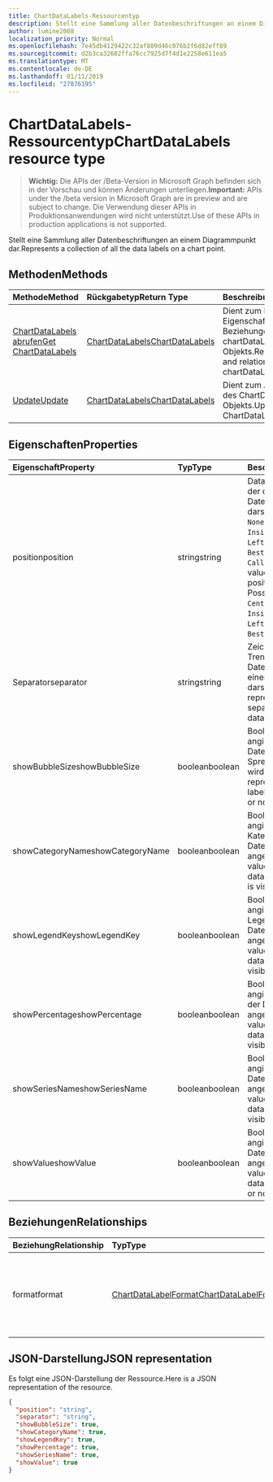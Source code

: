 ```yaml
---
title: ChartDataLabels-Ressourcentyp
description: Stellt eine Sammlung aller Datenbeschriftungen an einem Diagrammpunkt dar.
author: lumine2008
localization_priority: Normal
ms.openlocfilehash: 7e45db4129422c32af809d46c076b2f6d82eff89
ms.sourcegitcommit: d2b3ca32602ffa76cc7925d7f4d1e2258e611ea5
ms.translationtype: MT
ms.contentlocale: de-DE
ms.lasthandoff: 01/11/2019
ms.locfileid: "27876195"
---
```

# <a name="chartdatalabels-resource-type"></a><span data-ttu-id="0d63d-103">ChartDataLabels-Ressourcentyp</span><span class="sxs-lookup"><span data-stu-id="0d63d-103">ChartDataLabels resource type</span></span>

> <span data-ttu-id="0d63d-104">**Wichtig:** Die APIs der /Beta-Version in Microsoft Graph befinden sich in der Vorschau und können Änderungen unterliegen.</span><span class="sxs-lookup"><span data-stu-id="0d63d-104">**Important:** APIs under the /beta version in Microsoft Graph are in preview and are subject to change.</span></span> <span data-ttu-id="0d63d-105">Die Verwendung dieser APIs in Produktionsanwendungen wird nicht unterstützt.</span><span class="sxs-lookup"><span data-stu-id="0d63d-105">Use of these APIs in production applications is not supported.</span></span>

<span data-ttu-id="0d63d-106">Stellt eine Sammlung aller Datenbeschriftungen an einem Diagrammpunkt dar.</span><span class="sxs-lookup"><span data-stu-id="0d63d-106">Represents a collection of all the data labels on a chart point.</span></span>


## <a name="methods"></a><span data-ttu-id="0d63d-107">Methoden</span><span class="sxs-lookup"><span data-stu-id="0d63d-107">Methods</span></span>

| <span data-ttu-id="0d63d-108">Methode</span><span class="sxs-lookup"><span data-stu-id="0d63d-108">Method</span></span>           | <span data-ttu-id="0d63d-109">Rückgabetyp</span><span class="sxs-lookup"><span data-stu-id="0d63d-109">Return Type</span></span>    |<span data-ttu-id="0d63d-110">Beschreibung</span><span class="sxs-lookup"><span data-stu-id="0d63d-110">Description</span></span>|
|:---------------|:--------|:----------|
|[<span data-ttu-id="0d63d-111">ChartDataLabels abrufen</span><span class="sxs-lookup"><span data-stu-id="0d63d-111">Get ChartDataLabels</span></span>](../api/chartdatalabels-get.md) | [<span data-ttu-id="0d63d-112">ChartDataLabels</span><span class="sxs-lookup"><span data-stu-id="0d63d-112">ChartDataLabels</span></span>](chartdatalabels.md) |<span data-ttu-id="0d63d-113">Dient zum Lesen der Eigenschaften und der Beziehungen des chartDataLabels-Objekts.</span><span class="sxs-lookup"><span data-stu-id="0d63d-113">Read properties and relationships of chartDataLabels object.</span></span>|
|[<span data-ttu-id="0d63d-114">Update</span><span class="sxs-lookup"><span data-stu-id="0d63d-114">Update</span></span>](../api/chartdatalabels-update.md) | [<span data-ttu-id="0d63d-115">ChartDataLabels</span><span class="sxs-lookup"><span data-stu-id="0d63d-115">ChartDataLabels</span></span>](chartdatalabels.md) |<span data-ttu-id="0d63d-116">Dient zum Aktualisieren des ChartDataLabels-Objekts.</span><span class="sxs-lookup"><span data-stu-id="0d63d-116">Update ChartDataLabels object.</span></span> |

## <a name="properties"></a><span data-ttu-id="0d63d-117">Eigenschaften</span><span class="sxs-lookup"><span data-stu-id="0d63d-117">Properties</span></span>
| <span data-ttu-id="0d63d-118">Eigenschaft</span><span class="sxs-lookup"><span data-stu-id="0d63d-118">Property</span></span>     | <span data-ttu-id="0d63d-119">Typ</span><span class="sxs-lookup"><span data-stu-id="0d63d-119">Type</span></span>   |<span data-ttu-id="0d63d-120">Beschreibung</span><span class="sxs-lookup"><span data-stu-id="0d63d-120">Description</span></span>|
|:---------------|:--------|:----------|
|<span data-ttu-id="0d63d-121">position</span><span class="sxs-lookup"><span data-stu-id="0d63d-121">position</span></span>|<span data-ttu-id="0d63d-122">string</span><span class="sxs-lookup"><span data-stu-id="0d63d-122">string</span></span>|<span data-ttu-id="0d63d-p102">DataLabelPosition-Wert, der die Position der Datenbeschriftung darstellt. Mögliche Werte: `None`, `Center`, `InsideEnd`, `InsideBase`, `OutsideEnd`, `Left`, `Right`, `Top`, `Bottom`, `BestFit`, `Callout`.</span><span class="sxs-lookup"><span data-stu-id="0d63d-p102">DataLabelPosition value that represents the position of the data label. Possible values are: `None`, `Center`, `InsideEnd`, `InsideBase`, `OutsideEnd`, `Left`, `Right`, `Top`, `Bottom`, `BestFit`, `Callout`.</span></span>|
|<span data-ttu-id="0d63d-125">Separator</span><span class="sxs-lookup"><span data-stu-id="0d63d-125">separator</span></span>|<span data-ttu-id="0d63d-126">string</span><span class="sxs-lookup"><span data-stu-id="0d63d-126">string</span></span>|<span data-ttu-id="0d63d-127">Zeichenfolge, die das Trennzeichen für die Datenbeschriftungen in einem Diagramm darstellt.</span><span class="sxs-lookup"><span data-stu-id="0d63d-127">String representing the separator used for the data labels on a chart.</span></span>|
|<span data-ttu-id="0d63d-128">showBubbleSize</span><span class="sxs-lookup"><span data-stu-id="0d63d-128">showBubbleSize</span></span>|<span data-ttu-id="0d63d-129">boolean</span><span class="sxs-lookup"><span data-stu-id="0d63d-129">boolean</span></span>|<span data-ttu-id="0d63d-130">Boolescher Wert, der angibt, ob die Größe der Datenbeschriftungs-Sprechblase angezeigt wird.</span><span class="sxs-lookup"><span data-stu-id="0d63d-130">Boolean value representing if the data label bubble size is visible or not.</span></span>|
|<span data-ttu-id="0d63d-131">showCategoryName</span><span class="sxs-lookup"><span data-stu-id="0d63d-131">showCategoryName</span></span>|<span data-ttu-id="0d63d-132">boolean</span><span class="sxs-lookup"><span data-stu-id="0d63d-132">boolean</span></span>|<span data-ttu-id="0d63d-133">Boolescher Wert, der angibt, ob der Kategoriename der Datenbeschriftung angezeigt wird.</span><span class="sxs-lookup"><span data-stu-id="0d63d-133">Boolean value representing if the data label category name is visible or not.</span></span>|
|<span data-ttu-id="0d63d-134">showLegendKey</span><span class="sxs-lookup"><span data-stu-id="0d63d-134">showLegendKey</span></span>|<span data-ttu-id="0d63d-135">boolean</span><span class="sxs-lookup"><span data-stu-id="0d63d-135">boolean</span></span>|<span data-ttu-id="0d63d-136">Boolescher Wert, der angibt, ob das Legendensymbol der Datenbeschriftung angezeigt wird.</span><span class="sxs-lookup"><span data-stu-id="0d63d-136">Boolean value representing if the data label legend key is visible or not.</span></span>|
|<span data-ttu-id="0d63d-137">showPercentage</span><span class="sxs-lookup"><span data-stu-id="0d63d-137">showPercentage</span></span>|<span data-ttu-id="0d63d-138">boolean</span><span class="sxs-lookup"><span data-stu-id="0d63d-138">boolean</span></span>|<span data-ttu-id="0d63d-139">Boolescher Wert, der angibt, ob der Prozentsatz der Datenbeschriftung angezeigt wird.</span><span class="sxs-lookup"><span data-stu-id="0d63d-139">Boolean value representing if the data label percentage is visible or not.</span></span>|
|<span data-ttu-id="0d63d-140">showSeriesName</span><span class="sxs-lookup"><span data-stu-id="0d63d-140">showSeriesName</span></span>|<span data-ttu-id="0d63d-141">boolean</span><span class="sxs-lookup"><span data-stu-id="0d63d-141">boolean</span></span>|<span data-ttu-id="0d63d-142">Boolescher Wert, der angibt, ob der Name der Datenbeschriftungsreihe angezeigt wird.</span><span class="sxs-lookup"><span data-stu-id="0d63d-142">Boolean value representing if the data label series name is visible or not.</span></span>|
|<span data-ttu-id="0d63d-143">showValue</span><span class="sxs-lookup"><span data-stu-id="0d63d-143">showValue</span></span>|<span data-ttu-id="0d63d-144">boolean</span><span class="sxs-lookup"><span data-stu-id="0d63d-144">boolean</span></span>|<span data-ttu-id="0d63d-145">Boolescher Wert, der angibt, ob der Datenbeschriftungswert angezeigt wird.</span><span class="sxs-lookup"><span data-stu-id="0d63d-145">Boolean value representing if the data label value is visible or not.</span></span>|

## <a name="relationships"></a><span data-ttu-id="0d63d-146">Beziehungen</span><span class="sxs-lookup"><span data-stu-id="0d63d-146">Relationships</span></span>
| <span data-ttu-id="0d63d-147">Beziehung</span><span class="sxs-lookup"><span data-stu-id="0d63d-147">Relationship</span></span> | <span data-ttu-id="0d63d-148">Typ</span><span class="sxs-lookup"><span data-stu-id="0d63d-148">Type</span></span>   |<span data-ttu-id="0d63d-149">Beschreibung</span><span class="sxs-lookup"><span data-stu-id="0d63d-149">Description</span></span>|
|:---------------|:--------|:----------|
|<span data-ttu-id="0d63d-150">format</span><span class="sxs-lookup"><span data-stu-id="0d63d-150">format</span></span>|[<span data-ttu-id="0d63d-151">ChartDataLabelFormat</span><span class="sxs-lookup"><span data-stu-id="0d63d-151">ChartDataLabelFormat</span></span>](chartdatalabelformat.md)|<span data-ttu-id="0d63d-p103">Stellt das Format der Diagrammdatenbeschriftungen dar, einschließlich Füllung und Formatierung der Schriftart. Schreibgeschützt.</span><span class="sxs-lookup"><span data-stu-id="0d63d-p103">Represents the format of chart data labels, which includes fill and font formatting. Read-only.</span></span>|

## <a name="json-representation"></a><span data-ttu-id="0d63d-154">JSON-Darstellung</span><span class="sxs-lookup"><span data-stu-id="0d63d-154">JSON representation</span></span>

<span data-ttu-id="0d63d-155">Es folgt eine JSON-Darstellung der Ressource.</span><span class="sxs-lookup"><span data-stu-id="0d63d-155">Here is a JSON representation of the resource.</span></span>

<!-- {
  "blockType": "resource",
  "optionalProperties": [

  ],
  "@odata.type": "microsoft.graph.chartDataLabels"
}-->

```json
{
  "position": "string",
  "separator": "string",
  "showBubbleSize": true,
  "showCategoryName": true,
  "showLegendKey": true,
  "showPercentage": true,
  "showSeriesName": true,
  "showValue": true
}

```

<!-- uuid: 8fcb5dbc-d5aa-4681-8e31-b001d5168d79
2015-10-25 14:57:30 UTC -->
<!-- {
  "type": "#page.annotation",
  "description": "ChartDataLabels resource",
  "keywords": "",
  "section": "documentation",
  "tocPath": ""
}-->
